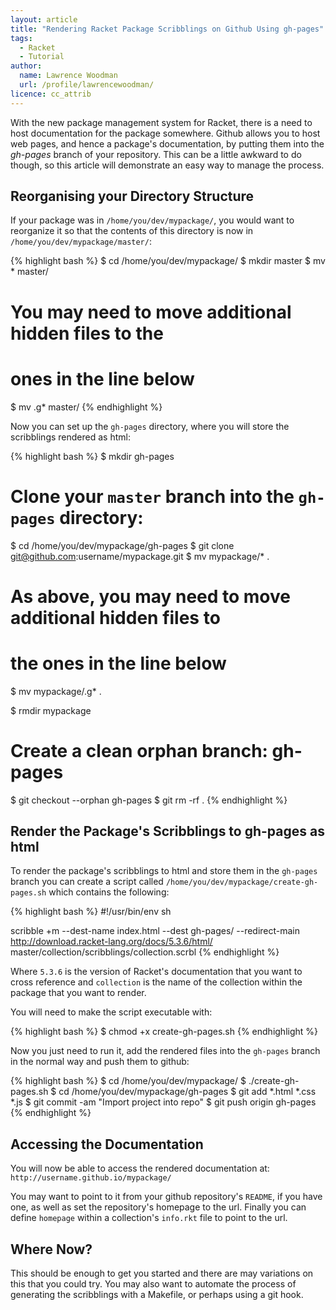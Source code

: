```yaml
---
layout: article
title: "Rendering Racket Package Scribblings on Github Using gh-pages"
tags:
  - Racket
  - Tutorial
author:
  name: Lawrence Woodman
  url: /profile/lawrencewoodman/
licence: cc_attrib
---
```


With the new package management system for Racket, there is a need to host documentation for the package somewhere.  Github allows you to host web pages, and hence a package's documentation, by putting them into the _gh-pages_ branch of your repository.  This can be a little awkward to do though, so this article will demonstrate an easy way to manage the process.

## Reorganising your Directory Structure
If your package was in `/home/you/dev/mypackage/`, you would want to reorganize it so that the contents of this directory is now in `/home/you/dev/mypackage/master/`:

{% highlight bash %}
$ cd /home/you/dev/mypackage/
$ mkdir master
$ mv * master/

# You may need to move additional hidden files to the
# ones in the line below
$ mv .g* master/
{% endhighlight %}


Now you can set up the `gh-pages` directory, where you will store the scribblings rendered as html:

{% highlight bash %}
$ mkdir gh-pages

# Clone your `master` branch into the `gh-pages` directory:
$ cd /home/you/dev/mypackage/gh-pages
$ git clone git@github.com:username/mypackage.git
$ mv mypackage/* .

# As above, you may need to move additional hidden files to
# the ones in the line below
$ mv mypackage/.g* .

$ rmdir mypackage

# Create a clean orphan branch: gh-pages
$ git checkout --orphan gh-pages
$ git rm -rf .
{% endhighlight %}


## Render the Package's Scribblings to gh-pages as html
To render the package's scribblings to html and store them in the `gh-pages` branch you can create a script called `/home/you/dev/mypackage/create-gh-pages.sh` which contains the following:

{% highlight bash %}
#!/usr/bin/env sh

scribble +m --dest-name index.html --dest gh-pages/ --redirect-main  http://download.racket-lang.org/docs/5.3.6/html/ master/collection/scribblings/collection.scrbl
{% endhighlight %}

Where `5.3.6` is the version of Racket's documentation that you want to cross reference and `collection` is the name of the collection within the package that you want to render.

You will need to make the script executable with:

{% highlight bash %}
$ chmod +x create-gh-pages.sh
{% endhighlight %}

Now you just need to run it, add the rendered files into the `gh-pages` branch in the normal way and push them to github:

{% highlight bash %}
$ cd /home/you/dev/mypackage/
$ ./create-gh-pages.sh
$ cd /home/you/dev/mypackage/gh-pages
$ git add *.html *.css *.js
$ git commit -am "Import project into repo"
$ git push origin gh-pages
{% endhighlight %}

## Accessing the Documentation
You will now be able to access the rendered documentation at:
  `http://username.github.io/mypackage/`

You may want to point to it from your github repository's `README`, if you have one, as well as set the repository's homepage to the url.  Finally you can define `homepage` within a collection's `info.rkt` file to point to the url.

## Where Now?
This should be enough to get you started and there are may variations on this that you could try.  You may also want to automate the process of generating the scribblings with a Makefile, or perhaps using a git hook.
